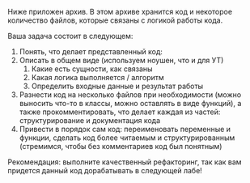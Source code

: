 Ниже приложен архив. В этом архиве хранится код и некоторое количество файлов, которые связаны с логикой работы кода.

Ваша задача состоит в следующем:

1. Понять, что делает представленный код:
2. Описать в общем виде (используем ноушен, что и для УТ)
    1. Какие есть сущности, как связаны
    2. Какая логика выполняется / алгоритм
    3. Определить входные данные и результат работы 
3. Разнести код на несколько файлов при необходимости (можно выносить что-то в классы, можно оставлять в виде функций), а также прокомментировать, что делает каждая из частей: структурирование и документация кода 
4. Привести в порядок сам код: переименовать переменные и функции, сделать код более читаемым и структурированным (стремимся, чтобы без комментариев код был понятным)

Рекомендация: выполните качественный рефакторинг, так как вам придется данный код дорабатывать в следующей лабе!